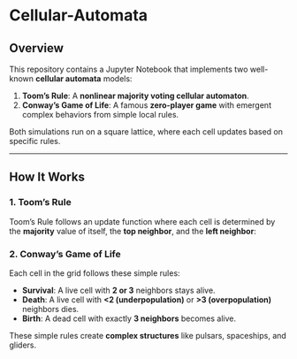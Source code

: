 # Cellular-Automata

## Overview
This repository contains a Jupyter Notebook that implements two well-known **cellular automata** models:

1. **Toom’s Rule**: A **nonlinear majority voting cellular automaton**.
2. **Conway’s Game of Life**: A famous **zero-player game** with emergent complex behaviors from simple local rules.

Both simulations run on a square lattice, where each cell updates based on specific rules.

---

## How It Works

### 1. **Toom’s Rule**
Toom’s Rule follows an update function where each cell is determined by the **majority** value of itself, the **top neighbor**, and the **left neighbor**:

### 2. **Conway’s Game of Life**
Each cell in the grid follows these simple rules:
- **Survival**: A live cell with **2 or 3** neighbors stays alive.
- **Death**: A live cell with **<2 (underpopulation)** or **>3 (overpopulation)** neighbors dies.
- **Birth**: A dead cell with exactly **3 neighbors** becomes alive.

These simple rules create **complex structures** like pulsars, spaceships, and gliders.
